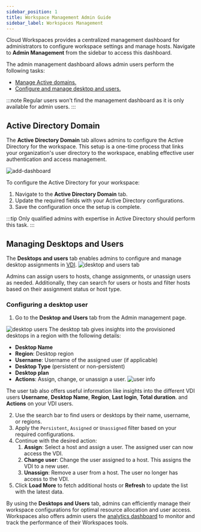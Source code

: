 ```yaml
---
sidebar_position: 1
title: Workspace Management Admin Guide
sidebar_label: Workspaces Management
---
```



Cloud Workspaces provides a centralized management dashboard for administrators to configure workspace settings and manage hosts. Navigate to **Admin Management** from the sidebar to access this dashboard.

The admin management dashboard allows admin users perform the following tasks:

- [Manage Active domains.](#active-directory-domain)
- [Configure and manage desktop and users.](#managing-desktops-and-users)

:::note
Regular users won't find the management dashboard as it is only available for admin users.
:::

## Active Directory Domain

The **Active Directory Domain** tab allows admins to configure the Active Directory for the workspace. This setup is a one-time process that links your organization's user directory to the workspace, enabling effective user authentication and access management.

![add-dashboard](/img/runbook-images/active-dir.png)


To configure the Active Directory for your workspace:
1. Navigate to the **Active Directory Domain** tab.
2. Update the required fields with your Active Directory configurations.
3. Save the configuration once the setup is complete.

:::tip
Only qualified admins with expertise in Active Directory should perform this task.
:::

## Managing Desktops and Users

The **Desktops and users** tab enables admins to configure and manage desktop assignments in [VDI](./solutions/vdi/index.md). 
![desktop and users tab](/img/runbook-images/desktop-and-users.png)

Admins can assign users to hosts, change assignments, or unassign users as needed. Additionally, they can search for users or hosts and filter hosts based on their assignment status or host type.

### Configuring a desktop user

1. Go to the **Desktop and Users** tab from the Admin management page. 

![desktop users](/img/runbook-images/desktop-info.png)
The desktop tab gives insights into the provisioned desktops in a region with the following details:
- **Desktop Name**
- **Region**: Desktop region
- **Username**: Username of the assigned user (if applicable)
- **Desktop Type** (persistent or non-persistent)
- **Desktop plan**
- **Actions**: Assign, change, or unassign a user.
![user info](/img/runbook-images/users-info.png)

The user tab also offers useful information like insights into the different VDI users **Username**, **Desktop Name**, **Region**, **Last login**, **Total duration**. and **Actions** on your VDI users.

2. Use the search bar to find users or desktops by their name, username, or regions.
1. Apply the `Persistent`, `Assigned` or `Unassigned` filter based on your required configurations.
1. Continue with the desired action:
   1. **Assign**: Select a host and assign a user. The assigned user can now access the VDI.
   2. **Change user**: Change the user assigned to a host. This assigns the VDI to a new user.
   3. **Unassign**: Remove a user from a host. The user no longer has access to the VDI.
1. Click **Load More** to fetch additional hosts or **Refresh** to update the list with the latest data.

By using the **Desktops and Users** tab, admins can efficiently manage their workspace configurations for optimal resource allocation and user access. Workspaces also offers admin users the [analytics dashboard](monitoring-analytics.md) to monitor and track the performance of their Workspaces tools.